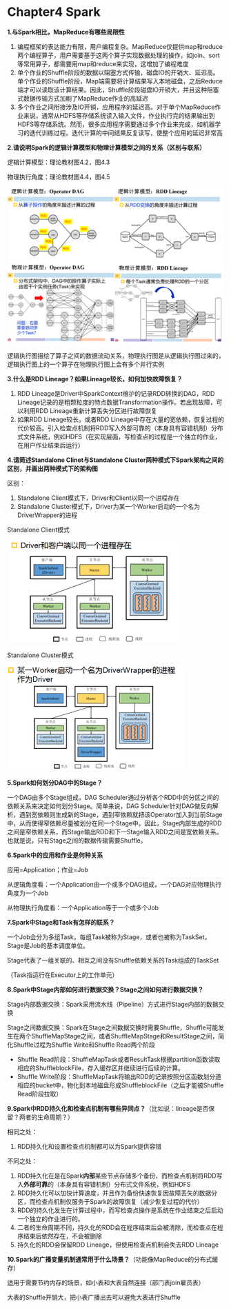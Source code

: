 # Chapter4 Spark

**1.与Spark相比，MapReduce有哪些局限性**

1. 编程框架的表达能力有限，用户编程复杂。MapReduce仅提供map和reduce两个编程算子，用户需要基于这两个算子实现数据处理的操作，如join、sort等常用算子，都需要用map和reduce来实现，这增加了编程难度
2. 单个作业的Shuffle阶段的数据以阻塞方式传输，磁盘IO的开销大、延迟高。单个作业的Shuffle阶段，Map端需要将计算结果写入本地磁盘，之后Reduce端才可以读取该计算结果。因此，Shuffle阶段磁盘IO开销大，并且这种阻塞式数据传输方式加剧了MapReduce作业的高延迟
3. 多个作业之间衔接涉及IO开销，应用程序的延迟高。对于单个MapReduce作业来说，通常从HDFS等存储系统读入输入文件，作业执行完的结果输出到HDFS等存储系统。然而，很多应用程序需要通过多个作业来完成，如机器学习的迭代训练过程。迭代计算的中间结果反复读写，使整个应用的延迟非常高

**2.请说明Spark的逻辑计算模型和物理计算模型之间的关系（区别与联系）**

逻辑计算模型：理论教材图4.2，图4.3

物理执行角度：理论教材图4.4，图4.5

<img src="static/RDD-model.png" alt="image-20210617162805269" style="zoom:50%;" />

逻辑执行图描绘了算子之间的数据流动关系，物理执行图是从逻辑执行图过来的，逻辑执行图上的一个算子在物理执行图上会有多个并行实例

**3.什么是RDD Lineage？如果Lineage较长，如何加快故障恢复？**

1. RDD Lineage是Driver中SparkContext维护的记录RDD转换的DAG，RDD Lineage记录的是粗颗粒度的特点数据Transformation操作。若出现故障，可以利用RDD Lineage重新计算丢失分区进行故障恢复
2. 如果RDD Lineage较长，或者RDD Lineage中存在大量的宽依赖，恢复过程的代价较高。引入检查点机制将RDD写入外部可靠的（本身具有容错机制）分布式文件系统，例如HDFS（在实现层面，写检查点的过程是一个独立的作业，在用户作业结束后运行）

**4.请简述Standalone Clinet与Standalone Cluster两种模式下Spark架构之间的区别，并画出两种模式下的架构图**

区别：

1. Standalone Client模式下，Driver和Client以同一个进程存在
2. Standalone Cluster模式下，Driver为某一个Worker启动的一个名为DriverWrapper的进程

Standalone Client模式

<img src="static/standalone-client.png" alt="standalone-client" style="zoom:50%;" />

Standalone Cluster模式

<img src="static/standalone-cluster.png" alt="standalone-cluster" style="zoom:50%;" />

**5.Spark如何划分DAG中的Stage？**

一个DAG由多个Stage组成，DAG Scheduler通过分析各个RDD中的分区之间的依赖关系来决定如何划分Stage。简单来说，DAG Scheduler针对DAG做反向解析，遇到宽依赖则生成新的Stage，遇到窄依赖就把该Operator加入到当前Stage中，从而使得窄依赖尽量被划分在同一个Stage中。因此，Stage内部生成的RDD之间是窄依赖关系，而Stage输出RDD和下一Stage输入RDD之间是宽依赖关系。也就是说，只有Stage之间的数据传输需要Shuffle。

**6.Spark中的应用和作业是何种关系**

应用=Application；作业=Job

从逻辑角度看：一个Application由一个或多个DAG组成，一个DAG对应物理执行角度为一个Job

从物理执行角度看：一个Application等于一个或多个Job

**7.Spark中Stage和Task有怎样的联系？**

一个Job会分为多组Task，每组Task被称为Stage，或者也被称为TaskSet，Stage是Job的基本调度单位。

Stage代表了一组关联的、相互之间没有Shuffle依赖关系的Task组成的TaskSet

（Task指运行在Executor上的工作单元）

**8.Spark中Stage内部如何进行数据交换？Stage之间如何进行数据交换？**

Stage内部数据交换：Spark采用流水线（Pipeline）方式进行Stage内部的数据交换

Stage之间数据交换：Spark在Stage之间数据交换时需要Shuffle，Shuffle可能发生在两个ShuffleMapStage之间，或者ShuffleMapStage和ResultStage之间，简化Shuffle过程为Shuffle Write和Shuffle Read两个阶段

- Shuffle Read阶段：ShuffleMapTask或者ResultTask根据partition函数读取相应的ShuffleblockFile，存入缓存区并继续进行后续的计算。
- Shuffle Write阶段：ShuffleMapTask将输出RDD的记录按照分区函数划分道相应的bucket中，物化到本地磁盘形成ShuffleblockFile（之后才能被Shuffle Read阶段拉取）

**9.Spark中RDD持久化和检查点机制有哪些异同点？**（比如说：lineage是否保留？两者的生命周期？）

相同之处：

1. RDD持久化和设置检查点机制都可以为Spark提供容错

不同之处：

1. RDD持久化在是在Spark**内部**某些节点存储多个备份，而检查点机制将RDD写入**外部可靠**的（本身具有容错机制）分布式文件系统，例如HDFS
2. RDD持久化可以加快计算速度，并且作为备份快速恢复因故障丢失的数据分区，而检查点机制仅服务于Spark的故障恢复（减少恢复过程的代价）
3. RDD的持久化发生在计算过程中，而写检查点操作是系统在作业结束之后启动一个独立的作业进行的。
4. 二者的生命周期不同，持久化的RDD会在程序结束后会被清除，而检查点在程序结束后依然存在，不会被删除
5. 持久化的RDD会保留RDD Lineage，但使用检查点机制会失去RDD Lineage

**10.Spark的广播变量机制通常用于什么场景？**（功能像MapReduce的分布式缓存）

适用于需要节约内存的场景，如小表和大表自然连接（部门表join雇员表）

大表的Shuffle开销大，把小表广播出去可以避免大表进行Shuffle
